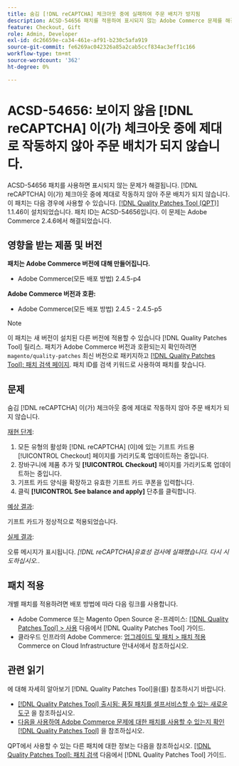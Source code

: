 ```yaml
---
title: 숨김 [!DNL reCAPTCHA] 체크아웃 중에 실패하여 주문 배치가 방지됨
description: ACSD-54656 패치를 적용하여 표시되지 않는 Adobe Commerce 문제를 해결합니다. [!DNL reCAPTCHA] 이(가) 체크아웃 중에 제대로 작동하지 않아 주문 배치가 되지 않습니다.
feature: Checkout, Gift
role: Admin, Developer
exl-id: dc26659e-ca34-461e-af91-b230c5afa919
source-git-commit: fe6269ac042326a85a2cab5ccf834ac3eff1c166
workflow-type: tm+mt
source-wordcount: '362'
ht-degree: 0%

---
```


# ACSD-54656: 보이지 않음 [!DNL reCAPTCHA] 이(가) 체크아웃 중에 제대로 작동하지 않아 주문 배치가 되지 않습니다.

ACSD-54656 패치를 사용하면 표시되지 않는 문제가 해결됩니다. [!DNL reCAPTCHA] 이(가) 체크아웃 중에 제대로 작동하지 않아 주문 배치가 되지 않습니다. 이 패치는 다음 경우에 사용할 수 있습니다. [[!DNL Quality Patches Tool (QPT)]](/help/announcements/adobe-commerce-announcements/magento-quality-patches-released-new-tool-to-self-serve-quality-patches.md) 1.1.46이 설치되었습니다. 패치 ID는 ACSD-54656입니다. 이 문제는 Adobe Commerce 2.4.6에서 해결되었습니다.

## 영향을 받는 제품 및 버전

**패치는 Adobe Commerce 버전에 대해 만들어집니다.**

* Adobe Commerce(모든 배포 방법) 2.4.5-p4

**Adobe Commerce 버전과 호환:**

* Adobe Commerce(모든 배포 방법) 2.4.5 - 2.4.5-p5

>[!NOTE]
>
>이 패치는 새 버전이 설치된 다른 버전에 적용할 수 있습니다 [!DNL Quality Patches Tool] 릴리스. 패치가 Adobe Commerce 버전과 호환되는지 확인하려면 `magento/quality-patches` 최신 버전으로 패키지하고 [[!DNL Quality Patches Tool]: 패치 검색 페이지](https://experienceleague.adobe.com/tools/commerce-quality-patches/index.html). 패치 ID를 검색 키워드로 사용하여 패치를 찾습니다.

## 문제

숨김 [!DNL reCAPTCHA] 이(가) 체크아웃 중에 제대로 작동하지 않아 주문 배치가 되지 않습니다.

<u>재현 단계</u>:

1. 모든 유형의 활성화 [!DNL reCAPTCHA] (이)에 있는 기프트 카드용 [!UICONTROL Checkout] 페이지를 가리키도록 업데이트하는 중입니다.
1. 장바구니에 제품 추가 및 **[!UICONTROL Checkout]** 페이지를 가리키도록 업데이트하는 중입니다.
1. 기프트 카드 양식을 확장하고 유효한 기프트 카드 쿠폰을 입력합니다.
1. 클릭 **[!UICONTROL See balance and apply]** 단추를 클릭합니다.

<u>예상 결과</u>:

기프트 카드가 정상적으로 적용되었습니다.

<u>실제 결과</u>:

오류 메시지가 표시됩니다. *[!DNL reCAPTCHA]유효성 검사에 실패했습니다. 다시 시도하십시오.*.

## 패치 적용

개별 패치를 적용하려면 배포 방법에 따라 다음 링크를 사용합니다.

* Adobe Commerce 또는 Magento Open Source 온-프레미스: [[!DNL Quality Patches Tool] > 사용](https://experienceleague.adobe.com/docs/commerce-operations/tools/quality-patches-tool/usage.html) 다음에서 [!DNL Quality Patches Tool] 가이드.
* 클라우드 인프라의 Adobe Commerce: [업그레이드 및 패치 > 패치 적용](https://experienceleague.adobe.com/docs/commerce-cloud-service/user-guide/develop/upgrade/apply-patches.html) Commerce on Cloud Infrastructure 안내서에서 참조하십시오.

## 관련 읽기

에 대해 자세히 알아보기 [!DNL Quality Patches Tool]을(를) 참조하시기 바랍니다.

* [[!DNL Quality Patches Tool] 출시됨: 품질 패치를 셀프서비스할 수 있는 새로운 도구](/help/announcements/adobe-commerce-announcements/magento-quality-patches-released-new-tool-to-self-serve-quality-patches.md) 을 참조하십시오.
* [다음을 사용하여 Adobe Commerce 문제에 대한 패치를 사용할 수 있는지 확인 [!DNL Quality Patches Tool]](/help/support-tools/patches-available-in-qpt-tool/check-patch-for-magento-issue-with-magento-quality-patches.md) 을 참조하십시오.

QPT에서 사용할 수 있는 다른 패치에 대한 정보는 다음을 참조하십시오. [[!DNL Quality Patches Tool]: 패치 검색](https://experienceleague.adobe.com/tools/commerce-quality-patches/index.html) 다음에서 [!DNL Quality Patches Tool] 가이드.
